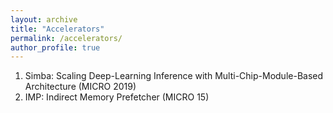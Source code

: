 ```yaml
---
layout: archive
title: "Accelerators"
permalink: /accelerators/
author_profile: true
---
```


<ol>
   <li> Simba: Scaling Deep-Learning Inference with Multi-Chip-Module-Based Architecture (MICRO 2019) </li>
   <li> IMP: Indirect Memory Prefetcher (MICRO 15) </li>
</ol>
